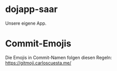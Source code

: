 # dojapp-saar
Unsere eigene App.

# Commit-Emojis
Die Emojis in Commit-Namen folgen diesen Regeln: https://gitmoji.carloscuesta.me/